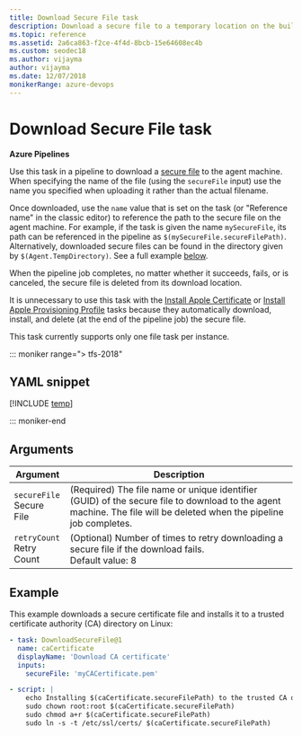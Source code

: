 ```yaml
---
title: Download Secure File task
description: Download a secure file to a temporary location on the build or release agent in Azure Pipelines and Team Foundation Server
ms.topic: reference
ms.assetid: 2a6ca863-f2ce-4f4d-8bcb-15e64608ec4b
ms.custom: seodec18
ms.author: vijayma
author: vijayma
ms.date: 12/07/2018
monikerRange: azure-devops
---
```


# Download Secure File task

**Azure Pipelines**

Use this task in a pipeline to download a [secure file](../../library/secure-files.md) to the agent machine. When specifying the name of the file (using the `secureFile` input) use the name you specified when uploading it rather than the actual filename.

Once downloaded, use the `name` value that is set on the task (or "Reference name" in the classic editor) to reference the path to the secure file on the agent machine. For example, if the task is given the name `mySecureFile`, its path can be referenced in the pipeline as `$(mySecureFile.secureFilePath)`. Alternatively, downloaded secure files can be found in the directory given by `$(Agent.TempDirectory)`. See a full example [below](#example).

When the pipeline job completes, no matter whether it succeeds, fails, or is canceled, the secure file is deleted from its download location.

It is unnecessary to use this task with the [Install Apple Certificate](install-apple-certificate.md) or [Install Apple Provisioning Profile](install-apple-provisioning-profile.md) tasks because they automatically download, install, and delete (at the end of the pipeline job) the secure file.

This task currently supports only one file task per instance.

::: moniker range="> tfs-2018"

## YAML snippet

[!INCLUDE [temp](../includes/yaml/DownloadSecureFileV1.md)]

::: moniker-end

## Arguments

<table>
   <thead>
      <tr>
         <th>Argument</th>
         <th>Description</th>
      </tr>
   </thead>
   <tr>
      <td><code>secureFile</code><br/>Secure File</td>
      <td>(Required) The file name or unique identifier (GUID) of the secure file to download to the agent machine. The file will be deleted when the pipeline job completes.</td>
   </tr>
   <tr>
      <td><code>retryCount</code><br/>Retry Count</td>
      <td>(Optional) Number of times to retry downloading a secure file if the download fails.<br/>Default value: 8</td>
   </tr>
</table>

## Example

This example downloads a secure certificate file and installs it to a trusted  certificate authority (CA) directory on Linux:

```yaml
- task: DownloadSecureFile@1
  name: caCertificate
  displayName: 'Download CA certificate'
  inputs:
    secureFile: 'myCACertificate.pem'

- script: |
    echo Installing $(caCertificate.secureFilePath) to the trusted CA directory...
    sudo chown root:root $(caCertificate.secureFilePath)
    sudo chmod a+r $(caCertificate.secureFilePath)
    sudo ln -s -t /etc/ssl/certs/ $(caCertificate.secureFilePath)
```
